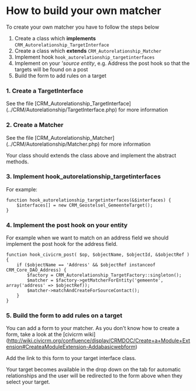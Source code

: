 # How to build your own matcher

To create your own matcher you have to follow the steps below

1. Create a class which **implements**  `CRM_Autorelationship_TargetInterface`
2. Create a class which **extends** `CRM_Autorelationship_Matcher`
3. Implement hook `hook_autorelationship_targetinterfaces` 
4. Implement on your *'source entity*, e.g. Address the post hook so that the targets will be found on a post
5. Build the form to add rules on a target

### 1. Create a TargetInterface

See the file [CRM_Autorelationship_TargetInterface] (../CRM/Autorelationship/TargetInterface.php) for more information

### 2. Create a Matcher

See the file [CRM_Autorelationship_Matcher] (../CRM/Autorelationship/Matcher.php) for more information

Your class should extends the class above and implement the abstract methods.

### 3. Implement hook_autorelationship_targetinterfaces

For example:
    
    function hook_autorelationship_targetinterfaces(&$interfaces) {
        $interfaces[] = new CRM_Geostelsel_GemeenteTarget();
    }

### 4. Implement the post hook on your entity

For example when we want to match on an address field we should implement the post hook for the address field.

    function hook_civicrm_post( $op, $objectName, $objectId, &$objectRef ) {
        if ($objectName == 'Address' && $objectRef instanceof CRM_Core_DAO_Address) {
            $factory = CRM_Autorelationship_TargetFactory::singleton();
            $matcher = $factory->getMatcherForEntity('gemeente', array('address' => $objectRef));
            $matcher->matchAndCreateForSourceContact();
        }
    }

### 5. Build the form to add rules on a target

You can add a form to your matcher. As you don't know how to create a form, take a look at the [civicrm wiki] (http://wiki.civicrm.org/confluence/display/CRMDOC/Create+a+Module+Extension#CreateaModuleExtension-Addabasicwebform)

Add the link to this form to your target interface class.

Your target becomes available in the drop down on the tab for automatic relationships and the user will be redirected to the form above when they select your target.